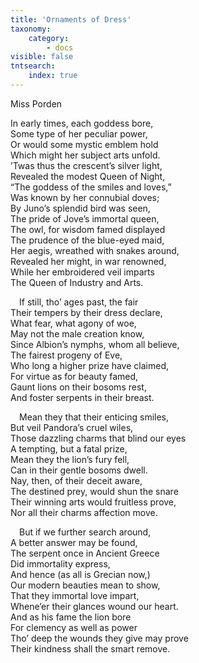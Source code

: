 ```yaml
---
title: 'Ornaments of Dress'
taxonomy:
    category:
        - docs
visible: false
tntsearch:
    index: true
---
```


<div class="author">Miss Porden</div>

In early times, each goddess bore,  
Some type of her peculiar power,  
Or would some mystic emblem hold  
Which might her subject arts unfold.  
’Twas thus the crescent’s silver light,  
Revealed the modest Queen of Night,  
“The goddess of the smiles and loves,”  
Was known by her connubial doves;  
By Juno’s splendid bird was seen,  
The pride of Jove’s immortal queen,  
The owl, for wisdom famed displayed  
The prudence of the blue-eyed maid,  
Her aegis, wreathed with snakes around,  
Revealed her might, in war renowned,  
While her embroidered veil imparts  
The Queen of Industry and Arts.  
  
&emsp;If still, tho’ ages past, the fair  
Their tempers by their dress declare,  
What fear, what agony of woe,  
May not the male creation know,  
Since Albion’s nymphs, whom all believe,  
The fairest progeny of Eve,  
Who long a higher prize have claimed,  
For virtue as for beauty famed,  
Gaunt lions on their bosoms rest,  
And foster serpents in their breast.  
  
&emsp;Mean they that their enticing smiles,  
But veil Pandora’s cruel wiles,  
Those dazzling charms that blind our eyes  
A tempting, but a fatal prize,  
Mean they the lion’s fury fell,  
Can in their gentle bosoms dwell.  
Nay, then, of their deceit aware,  
The destined prey, would shun the snare  
Their winning arts would fruitless prove,  
Nor all their charms affection move.  
  
&emsp;But if we further search around,  
A better answer may be found,  
The serpent once in Ancient Greece  
Did immortality express,  
And hence (as all is Grecian now,)  
Our modern beauties mean to show,  
That they immortal love impart,  
Whene’er their glances wound our heart.  
And as his fame the lion bore  
For clemency as well as power  
Tho’ deep the wounds they give may prove  
Their kindness shall the smart remove.  
  